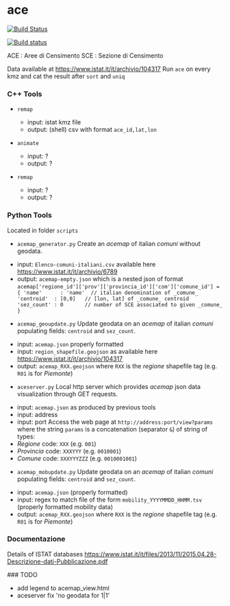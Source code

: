 # ace

[![Build Status](https://travis-ci.com/physycom/ace.svg?branch=master)](https://travis-ci.com/physycom/ace)

[![Build status](https://ci.appveyor.com/api/projects/status/kcl6000vv11rwxca?svg=true)](https://ci.appveyor.com/project/cenit/ace)

ACE : Aree di Censimento
SCE : Sezione di Censimento

Data available at
https://www.istat.it/it/archivio/104317
Run `ace` on every kmz and cat the result after `sort` and `uniq`

### C++ Tools

- `remap`
  + input: istat kmz file
  + output: (shell) csv with format `ace_id,lat,lon`

- `animate`
  + input: ?
  + output: ?

- `remap`
  + input: ?
  + output: ?


### Python Tools
Located in folder `scripts`

- `acemap_generator.py`
Create an *acemap* of italian _comuni_ without geodata.
 + input: `Elenco-comuni-italiani.csv` available here https://www.istat.it/it/archivio/6789
 + output: `acemap-empty.json` which is a nested json of format
`
acemap['regione_id']['prov']['provincia_id']['com']['comune_id'] = {
  'name'      : 'name'  // italian denomination of _comune_
  'centroid'  : [0,0]   // [lon, lat] of _comune_ centroid
  'sez_count' : 0       // number of SCE associated to given _comune_
}
`

- `acemap_geoupdate.py`
Update geodata on an *acemap* of italian _comuni_ populating fields: `centroid` and `sez_count`.
 + input: `acemap.json` properly formatted
 + input: `region_shapefile.geojson` as available here https://www.istat.it/it/archivio/104317
 + output: `acemap_RXX.geojson` where `RXX` is the _regione_ shapefile tag (e.g. `R01` is for _Piemonte_)

- `aceserver.py`
Local http server which provides *acemap* json data visualization through GET requests.
 + input: `acemap.json` as produced by previous tools
 + input: address
 + input: port
Access the web page at `http://address:port/view?params` where the string `params` is a concatenation (separator `&`) of string of types:
 + _Regione_ code: `XXX` (e.g. `001`)
 + _Provincia_ code: `XXXYYY` (e.g. `0010001`)
 + _Comune_ code: `XXXYYYZZZ` (e.g. `0010001001`)

- `acemap_mobupdate.py`
Update geodata on an *acemap* of italian _comuni_ populating fields: `centroid` and `sez_count`.
 + input: `acemap.json` (properly formatted)
 + input: regex to match file of the form `mobility_YYYYMMDD_HHMM.tsv` (properly formatted mobility data)
 + output: `acemap_RXX.geojson` where `RXX` is the _regione_ shapefile tag (e.g. `R01` is for _Piemonte_)

### Documentazione
Details of ISTAT databases
https://www.istat.it/it/files/2013/11/2015.04.28-Descrizione-dati-Pubblicazione.pdf

### TODO
- add legend to acemap_view.html
- aceserver fix 'no geodata for 1|1'
